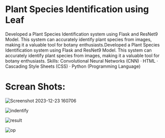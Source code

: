 # Plant Species Identification using Leaf
Developed a Plant Species Identification system using Flask and ResNet9 Model. This system can accurately identify plant species from images, making it a valuable tool for botany enthusiasts.Developed a Plant Species Identification system using Flask and ResNet9 Model. This system can accurately identify plant species from images, making it a valuable tool for botany enthusiasts.
Skills: Convolutional Neural Networks (CNN) · HTML · Cascading Style Sheets (CSS) · Python (Programming Language)

# Screan Shots:
![Screenshot 2023-12-23 160706](https://github.com/Mahaning/ML_Plant_Clasification_Using_Leaf/assets/92427624/c8ac8de7-411a-41b3-ae62-63035a9cf693)

![indentify](https://github.com/Mahaning/ML_Plant_Clasification_Using_Leaf/assets/92427624/e737aed7-46d1-4666-98a7-bb94bd2342c8)


![result](https://github.com/Mahaning/ML_Plant_Clasification_Using_Leaf/assets/92427624/400e7d68-227c-4e7b-8e7a-334d16bb5d2b)

![op](https://github.com/Mahaning/ML_Plant_Clasification_Using_Leaf/assets/92427624/298f79e9-6aa3-47c8-9588-d0f3bdc111e0)

